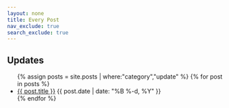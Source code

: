 ```yaml
---
layout: none
title: Every Post
nav_exclude: true
search_exclude: true
---
```


<div id="full">
<h2>Updates</h2>
<ul class="posts">
    {% assign posts = site.posts | where:"category","update" %}
    {% for post in posts %}
        <li class="posts">
            <a href="{{ post.url }}">{{ post.title }}</a>
            <time class="publish-date" datetime="{{ post.date | date: '%F' }}">
                {{ post.date | date: "%B %-d, %Y" }}
            </time>
        </li>
    {% endfor %}
</ul>
</div>
